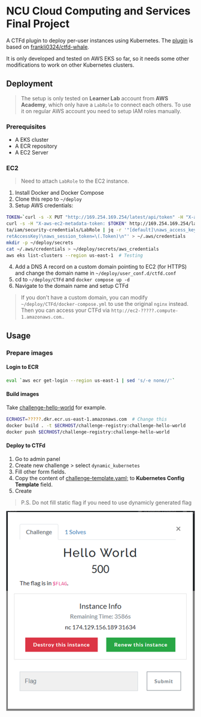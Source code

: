 # NCU Cloud Computing and Services Final Project

A CTFd plugin to deploy per-user instances using Kubernetes. The [plugin](./CTFd/CTFd/plugins/ctfd-k8s/) is based on [frankli0324/ctfd-whale](https://github.com/frankli0324/ctfd-whale/).

It is only developed and tested on AWS EKS so far, so it needs some other modifications to work on other Kubernetes clusters.

## Deployment

> The setup is only tested on **Learner Lab** account from **AWS Academy**, which only have a `LabRole` to connect each others. To use it on regular AWS account you need to setup IAM roles manually.

### Prerequisites

* A EKS cluster
* A ECR repository
* A EC2 Server

### EC2

> Need to attach `LabRole` to the EC2 instance.

1. Install Docker and Docker Compose
2. Clone this repo to `~/deploy`
3. Setup AWS credentials:

```bash
TOKEN=`curl -s -X PUT "http://169.254.169.254/latest/api/token" -H "X-aws-ec2-metadata-token-ttl-seconds: 21600"`
curl -s -H "X-aws-ec2-metadata-token: $TOKEN" http://169.254.169.254/latest/meta-da
ta/iam/security-credentials/LabRole | jq -r '"[default]\naws_access_key_id=\(.AccessKeyId)\naws_secret_access_key=\(.Sec
retAccessKey)\naws_session_token=\(.Token)\n"' > ~/.aws/credentials
mkdir -p ~/deploy/secrets
cat ~/.aws/credentials > ~/deploy/secrets/aws_credentials
aws eks list-clusters --region us-east-1  # Testing
```

4. Add a DNS A record on a custom domain pointing to EC2 (for HTTPS) and change the domain name in `~/deploy/user_conf.d/ctfd.conf`
5. cd to `~/deploy/CTFd` and `docker compose up -d`
6. Navigate to the domain name and setup CTFd

> If you don't have a custom domain, you can modify `~/deploy/CTFd/docker-compose.yml` to use the original `nginx` instead. Then you can access your CTFd via `http://ec2-?????.compute-1.amazonaws.com`..

## Usage

### Prepare images

#### Login to ECR

```bash
eval `aws ecr get-login --region us-east-1 | sed 's/-e none//'`
```

#### Build images

Take [challenge-hello-world](./challenge-hello-world/) for example.

```bash
ECRHOST=?????.dkr.ecr.us-east-1.amazonaws.com  # Change this
docker build . -t $ECRHOST/challenge-registry:challenge-hello-world
docker push $ECRHOST/challenge-registry:challenge-hello-world
```

#### Deploy to CTFd

1. Go to admin panel
2. Create new challenge > select `dynamic_kubernetes`
3. Fill other form fields.
4. Copy the content of [challenge-template.yaml;](./challenge-hello-world/challenge-template.yaml) to **Kubernetes Config Template** field.
5. Create

> P.S. Do not fill static flag if you need to use dynamicly generated flag

![](imgs/hello-world.png)
